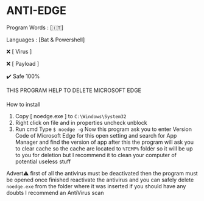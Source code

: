 # ANTI-EDGE
Program Words : [🇮🇹]

Languages : [Bat & Powershell]

❌ [ Virus ]

❌ [ Payload ]

✔️ Safe 100%

THIS PROGRAM HELP TO DELETE MICROSOFT EDGE
####
How to install
1. Copy [ noedge.exe ] to `C:\Windows\System32`
2. Right click on file and in properties uncheck <a class="button pill">unblock</a>
3. Run cmd
Type
`$ noedge -g`
Now this program ask you to enter Version Code of Microsoft Edge for this
open setting and search for App Manager and find the version of app
after this the program will ask you to clear cache so the cache are located to `%TEMP%` folder so it will be up to you for deletion but I recommend it to clean your computer of potential useless stuff

Advert⚠️
first of all the antivirus must be deactivated then the program must be opened
once finished reactivate the antivirus and you can safely delete `noedge.exe` from the folder 
where it was inserted if you should have any doubts
I recommend an AntiVirus scan
